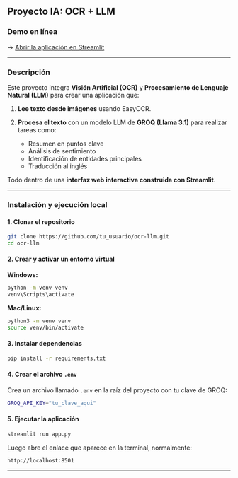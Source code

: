 

##  Proyecto IA: OCR + LLM

###  Demo en línea

-> [Abrir la aplicación en Streamlit](https://ocr-llm-fda3pjkqvxe8gxlpuabwcq.streamlit.app/)

---

### Descripción

Este proyecto integra **Visión Artificial (OCR)** y **Procesamiento de Lenguaje Natural (LLM)** para crear una aplicación que:

1. **Lee texto desde imágenes** usando EasyOCR.
2. **Procesa el texto** con un modelo LLM de **GROQ (Llama 3.1)** para realizar tareas como:

   * Resumen en puntos clave
   * Análisis de sentimiento
   * Identificación de entidades principales
   * Traducción al inglés

Todo dentro de una **interfaz web interactiva construida con Streamlit**.

---

### Instalación y ejecución local

#### 1️. Clonar el repositorio

```bash
git clone https://github.com/tu_usuario/ocr-llm.git
cd ocr-llm
```

#### 2️. Crear y activar un entorno virtual

**Windows:**

```bash
python -m venv venv
venv\Scripts\activate
```

**Mac/Linux:**

```bash
python3 -m venv venv
source venv/bin/activate
```

#### 3️. Instalar dependencias

```bash
pip install -r requirements.txt
```

#### 4️. Crear el archivo `.env`

Crea un archivo llamado `.env` en la raíz del proyecto con tu clave de GROQ:

```bash
GROQ_API_KEY="tu_clave_aqui"
```

#### 5️. Ejecutar la aplicación

```bash
streamlit run app.py
```

Luego abre el enlace que aparece en la terminal, normalmente:

```
http://localhost:8501
```

---
